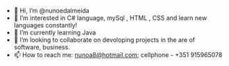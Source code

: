 - 👋 Hi, I’m @nunoedalmeida
- 👀 I’m interested in C# language, mySql , HTML , CSS and learn new languages constantly!
- 🌱 I’m currently learning Java
- 💞️ I’m looking to collaborate on devoloping projects in the are of software, business.
- 📫 How to reach me: nunoa8@hotmail.com; cellphone - +351 915965078

<!---
nunoedalmeida/nunoedalmeida is a ✨ special ✨ repository because its `README.md` (this file) appears on your GitHub profile.
You can click the Preview link to take a look at your changes.
--->
